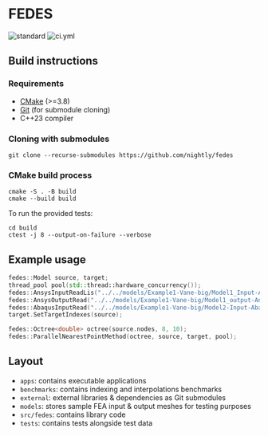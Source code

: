 # FEDES 

![standard](https://img.shields.io/badge/c%2B%2B-23-blue.svg)
![ci.yml](https://github.com/nightly/fedes/actions/workflows/ci.yml/badge.svg)

## Build instructions

### Requirements
- [CMake](https://cmake.org/) (>=3.8)
- [Git](https://git-scm.com/) (for submodule cloning)
- C++23 compiler

### Cloning with submodules 
```
git clone --recurse-submodules https://github.com/nightly/fedes
```

### CMake build process
```
cmake -S . -B build
cmake --build build
```

To run the provided tests:
```
cd build
ctest -j 8 --output-on-failure --verbose
```

## Example usage
```cpp
fedes::Model source, target;
thread_pool pool(std::thread::hardware_concurrency());
fedes::AnsysInputReadLis("../../models/Example1-Vane-big/Model1_Input-Ansys.txt", source);
fedes::AnsysOutputRead("../../models/Example1-Vane-big/Model1_output-Ansys.txt", source);
fedes::AbaqusInputRead("../../models/Example1-Vane-big/Model2-Input-Abaqus.inp", target);
target.SetTargetIndexes(source);

fedes::Octree<double> octree(source.nodes, 8, 10);
fedes::ParallelNearestPointMethod(octree, source, target, pool);
```

## Layout 
- `apps`: contains executable applications 
- `benchmarks`: contains indexing and interpolations benchmarks 
- `external`: external libraries & dependencies as Git submodules 
- `models`: stores sample FEA input & output meshes for testing purposes 
- `src/fedes`: contains library code 
- `tests`: contains tests alongside test data
